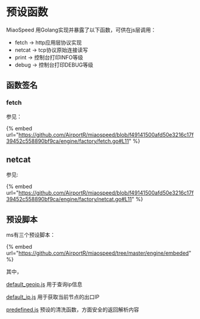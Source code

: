 # 预设函数

MiaoSpeed 用Golang实现并暴露了以下函数，可供在js层调用：

* fetch -> http应用层协议实现
* netcat -> tcp协议原始连接读写
* print -> 控制台打印INFO等级
* debug -> 控制台打印DEBUG等级

## 函数签名

### fetch

参见：

{% embed url="https://github.com/AirportR/miaospeed/blob/f49141500afd50e3216c17f39452c558890bf9ca/engine/factory/fetch.go#L11" %}

## netcat

参见:

{% embed url="https://github.com/AirportR/miaospeed/blob/f49141500afd50e3216c17f39452c558890bf9ca/engine/factory/netcat.go#L11" %}

## 预设脚本

ms有三个预设脚本：

{% embed url="https://github.com/AirportR/miaospeed/tree/master/engine/embeded" %}

其中，

[default\_geoip.js](https://github.com/AirportR/miaospeed/blob/master/engine/embeded/default_geoip.js) 用于查询ip信息

[default\_ip.js](https://github.com/AirportR/miaospeed/blob/master/engine/embeded/default_ip.js) 用于获取当前节点的出口IP

[predefined.js](https://github.com/AirportR/miaospeed/blob/master/engine/embeded/predefined.js) 预设的清洗函数，方面安全的返回解析内容
